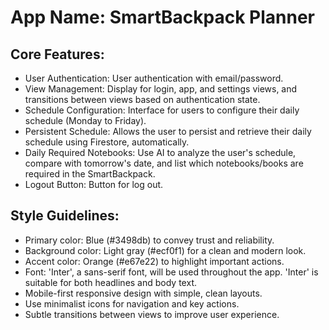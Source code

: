 # **App Name**: SmartBackpack Planner

## Core Features:

- User Authentication: User authentication with email/password.
- View Management: Display for login, app, and settings views, and transitions between views based on authentication state.
- Schedule Configuration: Interface for users to configure their daily schedule (Monday to Friday).
- Persistent Schedule: Allows the user to persist and retrieve their daily schedule using Firestore, automatically.
- Daily Required Notebooks: Use AI to analyze the user's schedule, compare with tomorrow's date, and list which notebooks/books are required in the SmartBackpack.
- Logout Button: Button for log out.

## Style Guidelines:

- Primary color: Blue (#3498db) to convey trust and reliability.
- Background color: Light gray (#ecf0f1) for a clean and modern look.
- Accent color: Orange (#e67e22) to highlight important actions.
- Font: 'Inter', a sans-serif font, will be used throughout the app. 'Inter' is suitable for both headlines and body text.
- Mobile-first responsive design with simple, clean layouts.
- Use minimalist icons for navigation and key actions.
- Subtle transitions between views to improve user experience.